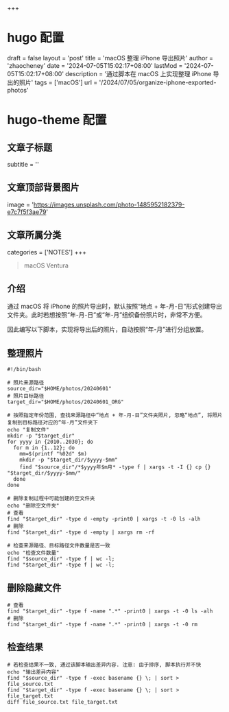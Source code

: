 +++
# hugo 配置
draft = false
layout = 'post'
title = 'macOS 整理 iPhone 导出照片'
author = 'zhaocheney'
date = '2024-07-05T15:02:17+08:00'
lastMod = '2024-07-05T15:02:17+08:00'
description = '通过脚本在 macOS 上实现整理 iPhone 导出的照片'
tags = ['macOS']
url = '/2024/07/05/organize-iphone-exported-photos'
# hugo-theme 配置
## 文章子标题
subtitle = ''
## 文章顶部背景图片
image = 'https://images.unsplash.com/photo-1485952182379-e7c7f5f3ae79'
## 文章所属分类
categories = ['NOTES']
+++

> macOS Ventura

## 介绍

通过 macOS 将 iPhone 的照片导出时，默认按照“地点 + 年-月-日”形式创建导出文件夹。此时若想按照“年-月-日”或“年-月”组织备份照片时，非常不方便。

因此编写以下脚本，实现将导出后的照片，自动按照“年-月”进行分组放置。

## 整理照片

```shell
#!/bin/bash

# 照片来源路径
source_dir="$HOME/photos/20240601"
# 照片目标路径
target_dir="$HOME/photos/20240601_ORG"

# 按照指定年份范围, 查找来源路径中“地点 + 年-月-日”文件夹照片, 忽略“地点”, 将照片复制到目标路径对应的“年-月”文件夹下
echo "复制文件"
mkdir -p "$target_dir"
for yyyy in {2010..2030}; do
  for m in {1..12}; do
    mm=$(printf "%02d" $m)
    mkdir -p "$target_dir/$yyyy-$mm"
    find "$source_dir"/*$yyyy年$m月* -type f | xargs -t -I {} cp {} "$target_dir/$yyyy-$mm/"
  done
done

# 删除复制过程中可能创建的空文件夹
echo "删除空文件夹"
# 查看
find "$target_dir" -type d -empty -print0 | xargs -t -0 ls -alh
# 删除
find "$target_dir" -type d -empty | xargs rm -rf

# 检查来源路径、目标路径文件数量是否一致
echo "检查文件数量"
find "$source_dir" -type f | wc -l; 
find "$target_dir" -type f | wc -l;
```

## 删除隐藏文件

```shell
# 查看
find "$target_dir" -type f -name ".*" -print0 | xargs -t -0 ls -alh
# 删除
find "$target_dir" -type f -name ".*" -print0 | xargs -t -0 rm
```

## 检查结果

```shell
# 若检查结果不一致, 通过该脚本输出差异内容. 注意: 由于排序, 脚本执行并不快
echo "输出差异内容"
find "$source_dir" -type f -exec basename {} \; | sort > file_source.txt
find "$target_dir" -type f -exec basename {} \; | sort > file_target.txt
diff file_source.txt file_target.txt
```
